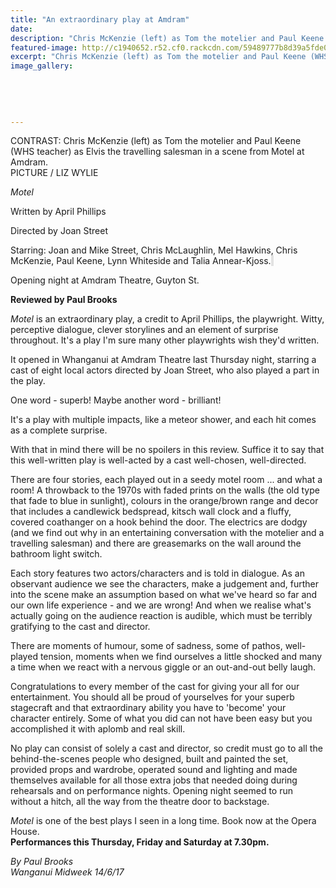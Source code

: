 ```yaml
---
title: "An extraordinary play at Amdram"
date: 
description: "Chris McKenzie (left) as Tom the motelier and Paul Keene (WHS teacher) as Elvis the travelling salesman in a scene from Motel at Amdram..."
featured-image: http://c1940652.r52.cf0.rackcdn.com/59489777b8d39a5fde000090/Paul-Keene--Chris-Mc-Midweek.jpg
excerpt: "Chris McKenzie (left) as Tom the motelier and Paul Keene (WHS teacher) as Elvis the travelling salesman in a scene from Motel at Amdram."
image_gallery:
    
    
    
    
    
---
```


<p><span>CONTRAST: Chris McKenzie (left) as Tom the motelier and Paul Keene (<span>WHS teacher</span>) as Elvis the travelling salesman in a scene from Motel at Amdram. <br />PICTURE / LIZ WYLIE</span></p>
<p><span><em>Motel</em></span></p>
<p class="element element-paragraph">Written by April Phillips</p>
<p class="element element-paragraph">Directed by Joan Street</p>
<p class="element element-paragraph">Starring: Joan and Mike Street, Chris McLaughlin, Mel Hawkins, Chris McKenzie, Paul Keene, Lynn Whiteside and Talia Annear-Kjoss.<span style="background-color: #e2e2e2;">&nbsp;</span></p>
<p class="element element-paragraph">Opening night at Amdram Theatre, Guyton St.</p>
<p><span><strong>Reviewed by Paul Brooks</strong></span></p>
<p class="element element-paragraph"><em>Motel</em> is an extraordinary play, a credit to April Phillips, the playwright. Witty, perceptive dialogue, clever storylines and an element of surprise throughout. It's a play I'm sure many other playwrights wish they'd written.</p>
<p class="element element-paragraph">It opened in Whanganui at Amdram Theatre last Thursday night, starring a cast of eight local actors directed by Joan Street, who also played a part in the play.</p>
<p class="element element-paragraph">One word - superb! Maybe another word - brilliant!</p>
<p class="element element-paragraph">It's a play with multiple impacts, like a meteor shower, and each hit comes as a complete surprise.</p>
<p class="element element-paragraph">With that in mind there will be no spoilers in this review. Suffice it to say that this well-written play is well-acted by a cast well-chosen, well-directed.</p>
<p class="element element-paragraph">There are four stories, each played out in a seedy motel room ... and what a room! A throwback to the 1970s with faded prints on the walls (the old type that fade to blue in sunlight), colours in the orange/brown range and decor that includes a candlewick bedspread, kitsch wall clock and a fluffy, covered coathanger on a hook behind the door. The electrics are dodgy (and we find out why in an entertaining conversation with the motelier and a travelling salesman) and there are greasemarks on the wall around the bathroom light switch.</p>
<p class="element element-paragraph">Each story features two actors/characters and is told in dialogue. As an observant audience we see the characters, make a judgement and, further into the scene make an assumption based on what we've heard so far and our own life experience - and we are wrong! And when we realise what's actually going on the audience reaction is audible, which must be terribly gratifying to the cast and director.</p>
<p class="element element-paragraph">There are moments of humour, some of sadness, some of pathos, well-played tension, moments when we find ourselves a little shocked and many a time when we react with a nervous giggle or an out-and-out belly laugh.</p>
<p class="element element-paragraph">Congratulations to every member of the cast for giving your all for our entertainment. You should all be proud of yourselves for your superb stagecraft and that extraordinary ability you have to 'become' your character entirely. Some of what you did can not have been easy but you accomplished it with aplomb and real skill.</p>
<p class="element element-paragraph">No play can consist of solely a cast and director, so credit must go to all the behind-the-scenes people who designed, built and painted the set, provided props and wardrobe, operated sound and lighting and made themselves available for all those extra jobs that needed doing during rehearsals and on performance nights. Opening night seemed to run without a hitch, all the way from the theatre door to backstage.</p>
<p class="element element-paragraph"><em>Motel</em>&nbsp;is one of the best plays I seen in a long time. Book now at the Opera House.&nbsp;<br /><strong>Performances this Thursday, Friday and Saturday at 7.30pm.</strong></p>
<p><em>By Paul Brooks<br />Wanganui Midweek 14/6/17</em></p>

